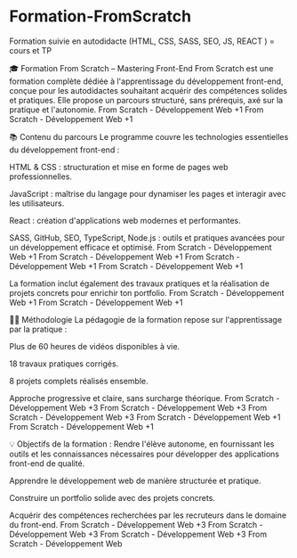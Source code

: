 # Formation-FromScratch
Formation suivie en autodidacte (HTML, CSS, SASS, SEO, JS, REACT ) = cours et TP

🎓 Formation From Scratch – Mastering Front-End
From Scratch est une formation complète dédiée à l'apprentissage du développement front-end, conçue pour les autodidactes souhaitant acquérir des compétences solides et pratiques. Elle propose un parcours structuré, sans prérequis, axé sur la pratique et l'autonomie.
From Scratch - Développement Web
+1
From Scratch - Développement Web
+1

📚 Contenu du parcours
Le programme couvre les technologies essentielles du développement front-end :

HTML & CSS : structuration et mise en forme de pages web professionnelles.

JavaScript : maîtrise du langage pour dynamiser les pages et interagir avec les utilisateurs.

React : création d'applications web modernes et performantes.

SASS, GitHub, SEO, TypeScript, Node.js : outils et pratiques avancées pour un développement efficace et optimisé.
From Scratch - Développement Web
+1
From Scratch - Développement Web
+1
From Scratch - Développement Web
+1
From Scratch - Développement Web
+1

La formation inclut également des travaux pratiques et la réalisation de projets concrets pour enrichir ton portfolio.
From Scratch - Développement Web
+1
From Scratch - Développement Web
+1

🧑‍🏫 Méthodologie
La pédagogie de la formation repose sur l'apprentissage par la pratique :

Plus de 60 heures de vidéos disponibles à vie.

18 travaux pratiques corrigés.

8 projets complets réalisés ensemble.

Approche progressive et claire, sans surcharge théorique.
From Scratch - Développement Web
+3
From Scratch - Développement Web
+3
From Scratch - Développement Web
+3
From Scratch - Développement Web
+1
From Scratch - Développement Web
+1


💡 Objectifs de la formation : 
Rendre l'élève autonome, en fournissant les outils et les connaissances nécessaires pour développer des applications front-end de qualité.

Apprendre le développement web de manière structurée et pratique.

Construire un portfolio solide avec des projets concrets.

Acquérir des compétences recherchées par les recruteurs dans le domaine du front-end.
From Scratch - Développement Web
+3
From Scratch - Développement Web
+3
From Scratch - Développement Web
+3
From Scratch - Développement Web


